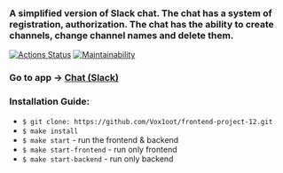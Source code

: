### A simplified version of Slack chat. The chat has a system of registration, authorization. The chat has the ability to create channels, change channel names and delete them.

[![Actions Status](https://github.com/Vox1oot/frontend-project-12/workflows/hexlet-check/badge.svg)](https://github.com/Vox1oot/frontend-project-12/actions)
[![Maintainability](https://api.codeclimate.com/v1/badges/ec2a57086219a4a7ec76/maintainability)](https://codeclimate.com/github/Vox1oot/frontend-project-12/maintainability)

### Go to app -> [Chat (Slack)](https://frontend-project-12-production-3657.up.railway.app/)

### Installation Guide:

* ```$ git clone: https://github.com/Vox1oot/frontend-project-12.git```
* ```$ make install```
* ```$ make start``` - run the frontend & backend
* ```$ make start-frontend``` - run only frontend
* ```$ make start-backend``` - run only backend

